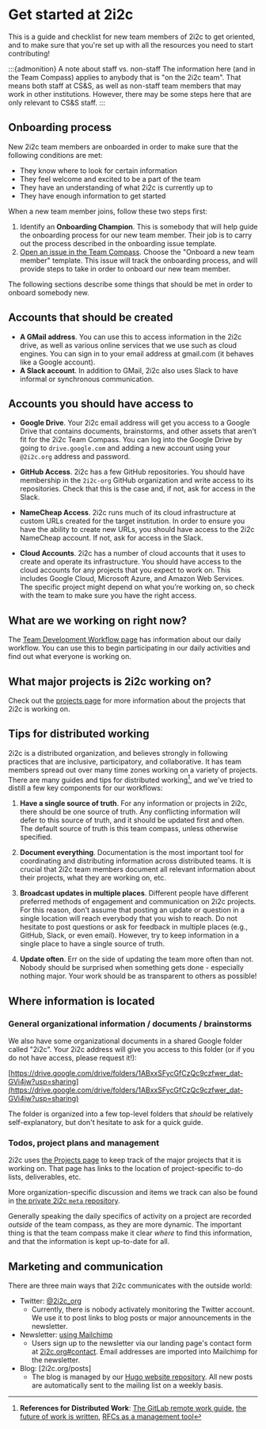 # Get started at 2i2c

This is a guide and checklist for new team members of 2i2c to get oriented, and to make sure that you're set up with all the resources you need to start contributing!

:::{admonition} A note about staff vs. non-staff
The information here (and in the Team Compass) applies to anybody that is "on the 2i2c team".
That means both staff at CS&S, as well as non-staff team members that may work in other institutions.
However, there may be some steps here that are only relevant to CS&S staff.
:::

## Onboarding process

New 2i2c team members are onboarded in order to make sure that the following conditions are met:

- They know where to look for certain information
- They feel welcome and excited to be a part of the team
- They have an understanding of what 2i2c is currently up to
- They have enough information to get started

When a new team member joins, follow these two steps first:

1. Identify an **Onboarding Champion**. This is somebody that will help guide the onboarding process for our new team member.
   Their job is to carry out the process described in the onboarding issue template.
2. [Open an issue in the Team Compass](https://github.com/2i2c-org/team-compass/issues/new/choose). Choose the "Onboard a new team member" template.
   This issue will track the onboarding process, and will provide steps to take in order to onboard our new team member.

The following sections describe some things that should be met in order to onboard somebody new.

## Accounts that should be created

- **A GMail address**. You can use this to access information in the 2i2c drive, as well as various online services that we use such as cloud engines. You can sign in to your email address at gmail.com (it behaves like a Google account).
- **A Slack account**. In addition to GMail, 2i2c also uses Slack to have informal or synchronous communication.

## Accounts you should have access to

- **Google Drive**. Your 2i2c email address will get you access to a Google Drive that contains documents, brainstorms, and other assets that aren't fit for the 2i2c Team Compass. You can log into the Google Drive by going to `drive.google.com` and adding a new account using your `@2i2c.org` address and password.

- **GitHub Access**. 2i2c has a few GitHub repositories. You should have membership in the `2i2c-org` GitHub organization and write access to its repositories. Check that this is the case and, if not, ask for access in the Slack.

- **NameCheap Access**. 2i2c runs much of its cloud infrastructure at custom URLs created for the target institution. In order to ensure you have the ability to create new URLs, you should have access to the 2i2c NameCheap account. If not, ask for access in the Slack.

- **Cloud Accounts**. 2i2c has a number of cloud accounts that it uses to create and operate its infrastructure. You should have access to the cloud accounts for any projects that you expect to work on. This includes Google Cloud, Microsoft Azure, and Amazon Web Services. The specific project might depend on what you’re working on, so check with the team to make sure you have the right access.

## What are we working on right now?

The [Team Development Workflow page](coordination:development) has information about our daily workflow.
You can use this to begin participating in our daily activities and find out what everyone is working on.

## What major projects is 2i2c working on?

Check out the [projects page](projects/index.md) for more information about the projects that 2i2c is working on.

## Tips for distributed working

2i2c is a distributed organization, and believes strongly in following practices that are inclusive, participatory, and collaborative. It has team members spread out over many time zones working on a variety of projects. There are many guides and tips for distributed working[^distributed-work1], and we've tried to distill a few key components for our workflows:

1. **Have a single source of truth**. For any information or projects in 2i2c, there should be one source of truth. Any conflicting information will defer to this source of truth, and it should be updated first and often. The default source of truth is this team compass, unless otherwise specified.

2. **Document everything**. Documentation is the most important tool for coordinating and distributing information across distributed teams. It is crucial that 2i2c team members document all relevant information about their projects, what they are working on, etc.

3. **Broadcast updates in multiple places**. Different people have different preferred methods of engagement and communication on 2i2c projects. For this reason, don't assume that posting an update or question in a single location will reach everybody that you wish to reach. Do not hesitate to post questions or ask for feedback in multiple places (e.g., GitHub, Slack, or even email). However, try to keep information in a single place to have a single source of truth.

4. **Update often**. Err on the side of updating the team more often than not.  Nobody should be surprised when something gets done - especially nothing major. Your work should be as transparent to others as possible!


## Where information is located

### General organizational information / documents / brainstorms

We also have some organizational documents in a shared Google folder called "2i2c". Your 2i2c address will give you access to this folder (or if you do not have access, please request it!):

[https://drive.google.com/drive/folders/1ABxxSFycGfCzQc9czfwer_dat-GVi4jw?usp=sharing](https://drive.google.com/drive/folders/1ABxxSFycGfCzQc9czfwer_dat-GVi4jw?usp=sharing)

The folder is organized into a few top-level folders that *should* be relatively self-explanatory, but don't hesitate to ask for a quick guide.

### Todos, project plans and management

2i2c uses [the Projects page](../projects/index.md) to keep track of the major projects that it is working on. That page has links to the location of project-specific to-do lists, deliverables, etc.

More organization-specific discussion and items we track can also be found in [the private 2i2c `meta` repository](https://github.com/2i2c-org/meta).

Generally speaking the daily specifics of activity on a project are recorded *outside* of the team compass, as they are more dynamic. The important thing is that the team compass make it clear *where* to find this information, and that the information is kept up-to-date for all.


## Marketing and communication

There are three main ways that 2i2c communicates with the outside world:

- Twitter: [@2i2c_org](https://twitter.com/2i2c_org)
  - Currently, there is nobody activately monitoring the Twitter account. We use it to post links to blog posts or major announcements in the newsletter.
- Newsletter: [using Mailchimp](https://mailchimp.com/)
  - Users sign up to the newsletter via our landing page's contact form at [2i2c.org#contact](https://2i2c.org#contact). Email addresses are imported into Mailchimp for the newsletter.
- Blog: [2i2c.org/posts]
  - The blog is managed by our [Hugo website repository](https://github.com/2i2c-org/2i2c-org.github.io). All new posts are automatically sent to the mailing list on a weekly basis.


[^sst1]: **References for Single Source of Truth**: For a few examples, see [this Bitergia post](https://blog.bitergia.com/2020/08/25/why-ospo-teams-need-a-single-source-of-truth/) and [the GitLab SSOT section](https://about.gitlab.com/handbook/values/#single-source-of-truth).

[^distributed-work1]: **References for Distributed Work**: [The GitLab remote work guide](https://about.gitlab.com/company/culture/all-remote/guide/), [the future of work is written](https://increment.com/remote/future-of-work-is-written/), [RFCs as a management tool](https://buriti.ca/6-lessons-i-learned-while-implementing-technical-rfcs-as-a-management-tool-34687dbf46cb)
